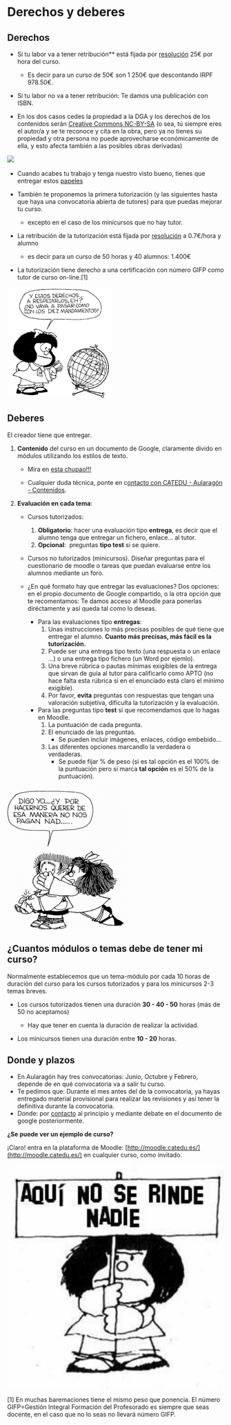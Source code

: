 
# Derechos y deberes

## Derechos

* Si tu labor va a tener retribución** está fijada por [resolución](papeles_y_legislacin.md) 25€ por hora del curso.

    * Es decir para un curso de 50€ son 1 250€ que descontando IRPF 978.50€.

* Si tu labor no va a tener retribución: Te damos una publicación con ISBN.

* En los dos casos cedes la propiedad a la DGA y los derechos de los contenidos serán [Creative Commons NC-BY-SA](https://creativecommons.org/licenses/by-nc-sa/3.0/es/) (o sea, tú siempre eres el autor/a y se te reconoce y cita en la obra, pero ya no tienes su propiedad y otra persona no puede aprovecharse económicamente de ella, y esto afecta también a las posibles obras derivadas)

![](creativecommons.png)

* Cuando acabes tu trabajo y tenga nuestro visto bueno, tienes que entregar estos [papeles](papeles_y_legislacin.md)

* También te proponemos la primera tutorización  (y las siguientes hasta que haya una convocatoria abierta de tutores) para que puedas mejorar tu curso.

    * excepto en el caso de los minicursos que no hay tutor.

* La retribución de la tutorización está fijada por [resolución](papeles_y_legislacin.md) a 0.7€/hora y alumno

    * es decir para un curso de 50 horas y 40 alumnos: 1.400€

* La tutorización tiene derecho a una certificación con número GIFP como tutor de curso on-line.[1]

![](img/derechos-del-nincc83o-10-mafalda.gif)

## Deberes

El creador tiene que entregar.

1. **Contenido** del curso en un documento de Google, claramente divido en módulos utilizando los estilos de texto.
    
    * Mira en [esta chupao!!!](est_chupao.html)

    * Cualquier duda técnica, ponte en c[ontacto con CATEDU - Aularagón - Contenidos](http://soporte.catedu.es/).

2. **Evaluación en cada tema**:

    * Cursos tutorizados:

        1. **Obligatorio**: hacer una evaluación tipo **entrega**, es decir que el alumno tenga que entregar un fichero, enlace... al tutor.
        2. **Opcional**:  preguntas **tipo test** si se quiere.

    * Cursos no tutorizados (minicursos). Diseñar preguntas para el cuestionario de moodle o tareas que puedan evaluarse entre los alumnos mediante un foro.
    * ¿En qué formato hay que entregar las evaluaciones? Dos opciones: en el propio documento de Google compartido, o la otra opción que te recomentamos: Te damos acceso al Moodle para ponerlas diréctamente y así queda tal como lo deseas.
        * Para las evaluaciones tipo **entregas**:
            1. Unas instrucciones lo más precisas posibles de qué tiene que entregar el alumno. **Cuanto más precisas, más fácil es la tutorización.**
            2. Puede ser una entrega tipo texto (una respuesta o un enlace ...) o una entrega tipo fichero (un Word por ejemlo).
            3. Una breve rúbrica o pautas mínimas exigibles de la entrega que sirvan de guía al tutor para calificarlo como APTO (no hace falta esta rúbrica si en el enunciado está claro el mínimo exigible).
            4. Por favor, **evita** preguntas con respuestas que tengan una valoración subjetiva, dificulta la tutorización y la evaluación.
        * Para las preguntas tipo **test** sí que recomendamos que lo hagas en Moodle.
            1. La puntuación de cada pregunta.
            2. El enunciado de las preguntas.
                * Se pueden incluir imágenes, enlaces, código embebido...
            3. Las diferentes opciones marcandlo la verdadera o verdaderas.
                * Se puede fijar % de peso (si es tal opción es el 100% de la puntuación pero si marca **tal opción** es el 50% de la puntuación).

![](img/DERECHO_NO._6[1].gif)

## ¿Cuantos módulos o temas debe de tener mi curso?

Normalmente establecemos que un tema-módulo por cada 10 horas de duración del curso para los cursos tutorizados y para los minicursos 2-3 temas breves.

* Los cursos tutorizados tienen una duración **30 - 40 - 50** horas (más de 50 no aceptamos)

    * Hay que tener en cuenta la duración de realizar la actividad.

* Los minicursos tienen una duración entre **10 - 20** horas.

## Donde y plazos

* En Aularagón hay tres convocatorias: Junio, Octubre y Febrero, depende de en qué convocatoria va a salir tu curso.
* Te pedimos que: Durante el mes antes del de la convocatoria, ya hayas entregado material provisional para realizar las revisiones y así tener la definitiva durante la convocatoria. 
* Donde: por [contacto](http://soporte.catedu.es/) al principio y mediante debate en el documento de google posteriormente.

**¿Se puede ver un ejemplo de curso?**

¡Claro! entra en la plataforma de Moodle: [http://moodle.catedu.es/](http://moodle.catedu.es/) en cualquier curso, como invitado.

![](img/B9oXViWIIAExKFt.jpg)

[1] En muchas baremaciones tiene el mismo peso que ponencia. El número GIFP=Gestión Integral Formación del Profesorado es siempre que seas docente, en el caso que no lo seas no llevará número GIFP.
